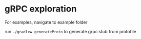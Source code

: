 # gRPC exploration

For examples, navigate to example folder

run `./gradlew generateProto` to generate grpc stub from protofile
